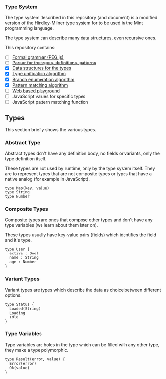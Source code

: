 ### Type System

The type system described in this repository (and document) is a modified version of the Hindley-Milner type system for to be used in the Mint programming language.

The type system can describe many data structures, even recursive ones.

This repository contains:

* [ ] [Formal grammar (PEG.js)](../grammar/gammar.pegjs)
* [ ] [Parser for the types, definitions, patterns](../src/parser.cr)
* [x] [Data structures for the types](../src/types.cr)
* [x] [Type unification algorithm](../src/unifier.cr)
* [x] [Branch enumeration algorithm](../src/branch_enumerator.cr)
* [x] [Pattern matching algorithm](../src/pattern_matcher.cr)
* [ ] [Web based playground](..src/playground.cr)
* [ ] JavaScript values for specific types
* [ ] JavaScript pattern matching function

## Types

This section briefly shows the various types.

### Abstract Type

Abstract types don't have any definition body, no fields or variants, only the type definition itself.

These types are not used by runtime, only by the type system itself. They are to represent types that are not composite types or types that have a native analog (for example in JavaScript).

```
type Map(key, value)
type String
type Number
```

### Composite Types

Composite types are ones that compose other types and don't have any type variables (we learn about them later on).

These types usually have key-value pairs (fields) which identifies the field and it's type.

```
type User {
  active : Bool
  name : String
  age : Number
}
```

### Variant Types

Variant types are types which describe the data as choice between different options.

```
type Status {
  Loaded(String)
  Loading
  Idle
}
```

### Type Variables

Type variables are holes in the type which can be filled with any other type, they make a type polymorphic.

```
type Result(error, value) {
  Error(error)
  Ok(value)
}
```
